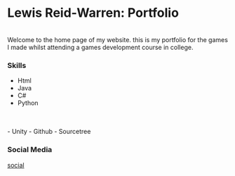 
# Lewis Reid-Warren: Portfolio

 <br>
Welcome to the home page of my website. this is my portfolio for the games I made whilst attending a games development course in college.
<br>




### Skills
- Html
- Java
- C#
- Python
<br>
<br>
- Unity
- Github
- Sourcetree

### Social Media

[social](https://tonystarkofwinterfell.github.io/portfolio/social.html)




